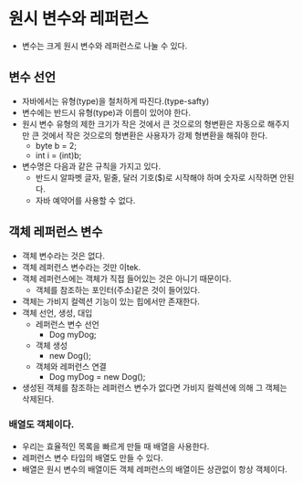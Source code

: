 # 원시 변수와 레퍼런스
- 변수는 크게 원시 변수와 레퍼런스로 나눌 수 있다.
## 변수 선언
- 자바에서는 유형(type)을 철처하게 따진다.(type-safty)
- 변수에는 반드시 유형(type)과 이름이 있어야 한다.
- 원시 변수 유형의 제한 크기가 작은 것에서 큰 것으로의 형변환은 자동으로 해주지만 큰 것에서 작은 것으로의 형변환은 사용자가 강제 형변환을 해줘야 한다.
  - byte b = 2;
  - int i = (int)b;
- 변수명은 다음과 같은 규칙을 가지고 있다.
  - 반드시 알파벳 글자, 밑줄, 달러 기호($)로 시작해야 하며 숫자로 시작하면 안된다.
  - 자바 예약어를 사용할 수 없다.
## 객체 레퍼런스 변수
- 객체 변수라는 것은 없다.
- 객체 레퍼런스 변수라는 것만 이tek.
- 객체 레퍼런스에는 객체가 직접 들어있는 것은 아니기 때문이다.
  - 객체를 참조하는 포인터(주소)같은 것이 들어있다.
- 객체는 가비지 컬렉션 기능이 있는 힙에서만 존재한다.
- 객체 선언, 생성, 대입
  - 레퍼런스 변수 선언
    - Dog myDog;
  - 객체 생성
    - new Dog();
  - 객체와 레퍼런스 연결
    - Dog myDog = new Dog();
- 생성된 객체를 참조하는 레퍼런스 변수가 없다면 가비지 컬렉션에 의해 그 객체는 삭제된다.
### 배열도 객체이다.
- 우리는 효율적인 목록을 빠르게 만들 때 배열을 사용한다.
- 레퍼런스 변수 타입의 배열도 만들 수 있다.
- 배열은 원시 변수의 배열이든 객체 레퍼런스의 배열이든 상관없이 항상 객체이다.
